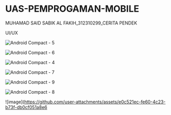 # UAS-PEMPROGAMAN-MOBILE
MUHAMAD SAID SABIK AL FAKIH_312310299_CERITA PENDEK

UI/UX

![Android Compact - 5](https://github.com/user-attachments/assets/e51dca48-11ec-4fd3-aec1-574cde3741bc)


![Android Compact - 6](https://github.com/user-attachments/assets/0d53412d-462b-4dc3-bf15-67f4da5463ee)


![Android Compact - 4](https://github.com/user-attachments/assets/12b9e2f8-c964-45e4-8ac9-4da637f18499)


![Android Compact - 7](https://github.com/user-attachments/assets/a0560a4a-88be-4554-b89e-8547e861067f)


![Android Compact - 9](https://github.com/user-attachments/assets/133387dc-cce4-45e8-9b31-2cdd3ce39f2d)


![Android Compact - 8](https://github.com/user-attachments/assets/ca515964-0661-40c8-9c54-bcf33503030b)




![image](https://github.com/user-attachments/assets/e0c521ec-fe60-4c23-b73f-db0cf051a8e6
